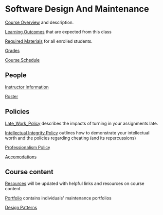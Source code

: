 # Software Design And Maintenance

[Course Overview](CourseOverview.md) and description.

[Learning Outcomes](learning-outcome.md) that are expected from this class

[Required Materials](requiredMaterials.md) for all enrolled students.

[Grades](grades.md)

[Course Schedule](Schedule.md)

## People
[Instructor Information](Instructor.md)

[Roster](roster.md) 

## Policies
[Late_Work_Policy](Late%20Work%20Policy.md) describes the impacts of turning in your assignments late.

[Intellectual Integrity Policy](Integrity_Policy.md) outlines how to demonstrate your intellectual worth and the policies regarding cheating (and its repercussions)

[Professionalism Policy](professionalismPolicy.md)

[Accomodations](Accomodations.md)



## Course content

[Resources](resources.md) will be updated with helpful links and resources on course content

[Portfolio](portfolio/README.md) contains individuals' maintenance portfolios

[Design Patterns](design-patterns/README.md)
